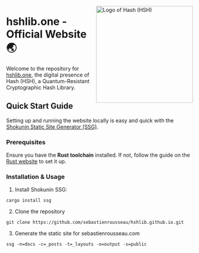 <!-- markdownlint-disable MD033 MD041 -->

<img
  align="right"
  alt="Logo of Hash (HSH)"
  height="261"
  src="https://kura.pro/hsh/images/logos/hsh.webp"
  width="261"
  />

<!-- markdownlint-enable MD033 MD041 -->

# hshlib.one - Official Website 🌏

Welcome to the repository for [hshlib.one][00], the digital presence of
Hash (HSH), a Quantum-Resistant Cryptographic Hash Library.

## Quick Start Guide

Setting up and running the website locally is easy and quick with the
[Shokunin Static Site Generator (SSG)][00].

### Prerequisites

Ensure you have the **Rust toolchain** installed. If not, follow the guide on
the [Rust website][01] to set it up.

### Installation & Usage

1. Install Shokunin SSG:

```shell
cargo install ssg
```

2. Clone the repository

```shell
git clone https://github.com/sebastienrousseau/hshlib.github.io.git
```

3. Generate the static site for sebastienrousseau.com

```shell
ssg -n=docs -c=_posts -t=_layouts -o=output -s=public
```


[00]: https://hshlib.one "Hash (HSH) Official Website"
[01]: https://www.rust-lang.org/learn/get-started "Rust Getting started guide"
